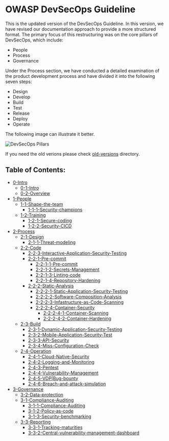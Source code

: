 # OWASP DevSecOps Guideline

This is the updated version of the DevSecOps Guideline. In this version, we have revised our documentation approach to provide a more structured format. The primary focus of this restructuring was on the core pillars of DevSecOps, which include:
- People
- Process
- Governance

Under the Process section, we have conducted a detailed examination of the product development process and have divided it into the following seven steps:
- Design
- Develop
- Build
- Test
- Release
- Deploy
- Operate  

The following image can illustrate it better.  

![DevSecOps Pillars](/current-version/assets/images/devsecops-pillars.png)

If you need the old verions please check [old-versions](../old-versions/) directory.

## Table of Contents:

- [0-Intro](0-Intro)
  - [0-1-Intro](0-Intro/0-1-Intro.md)
  - [0-2-Overview](0-Intro/0-2-Overview.md)
- [1-People](1-People)
  - [1-1-Shape-the-team](1-People/1-1-Shape-the-team)
    - [1-1-1-Security-champions](1-People/1-1-Shape-the-team/1-1-1-Security-champions.md)
  - [1-2-Training](1-People/1-2-Training)
    - [1-2-1-Secure-coding](1-People/1-2-Training/1-2-1-Secure-coding.md)
    - [1-2-2-Security-CICD](1-People/1-2-Training/1-2-2-Security-CICD.md)
- [2-Process](2-Process)
  - [2-1-Design](2-Process/2-1-Design)
    - [2-1-1-Threat-modeling](2-Process/2-1-Design/2-1-1-Threat-modeling.md)
  - [2-2-Code](2-Process/2-2-Code)
    - [2-2-3-Interactive-Application-Security-Testing](2-Process/2-2-Code/2-2-3-Interactive-Application-Security-Testing.md)
    - [2-2-1-Pre-commit](2-Process/2-2-Code/2-2-1-Pre-commit)
      - [2-2-1-1-Pre-commit](2-Process/2-2-Code/2-2-1-Pre-commit/2-2-1-1-Pre-commit.md)
      - [2-2-1-2-Secrets-Management](2-Process/2-2-Code/2-2-1-Pre-commit/2-2-1-2-Secrets-Management.md)
      - [2-2-1-3-Linting-code](2-Process/2-2-Code/2-2-1-Pre-commit/2-2-1-3-Linting-code.md)
      - [2-2-1-4-Repository-Hardening](2-Process/2-2-Code/2-2-1-Pre-commit/2-2-1-4-Repository-Hardening.md)
    - [2-2-2-Static-Analysis](2-Process/2-2-Code/2-2-2-Static-Analysis)
      - [2-2-2-1-Static-Application-Security-Testing](2-Process/2-2-Code/2-2-2-Static-Analysis/2-2-2-1-Static-Application-Security-Testing.md)
      - [2-2-2-2-Software-Composition-Analysis](2-Process/2-2-Code/2-2-2-Static-Analysis/2-2-2-2-Software-Composition-Analysis.md)
      - [2-2-2-3-Infastructure-as-Code-Scanning](2-Process/2-2-Code/2-2-2-Static-Analysis/2-2-2-3-Infastructure-as-Code-Scanning.md)
      - [2-2-2-4-Container-Security](2-Process/2-2-Code/2-2-2-Static-Analysis/2-2-2-4-Container-Security)
        - [2-2-2-4-1-Container-Scanning](2-Process/2-2-Code/2-2-2-Static-Analysis/2-2-2-4-Container-Security/2-2-2-4-1-Container-Scanning.md)
        - [2-2-2-4-2-Container-Hardening](2-Process/2-2-Code/2-2-2-Static-Analysis/2-2-2-4-Container-Security/2-2-2-4-2-Container-Hardening.md)
  - [2-3-Build](2-Process/2-3-Build)
    - [2-3-1-Dynamic-Application-Security-Testing](2-Process/2-3-Build/2-3-1-Dynamic-Application-Security-Testing.md)
    - [2-3-2-Mobile-Application-Security-Test](2-Process/2-3-Build/2-3-2-Mobile-Application-Security-Test.md)
    - [2-3-3-API-Security](2-Process/2-3-Build/2-3-3-API-Security.md)
    - [2-3-4-Miss-Configuration-Check](2-Process/2-3-Build/2-3-4-Miss-Configuration-Check.md)
  - [2-4-Operation](2-Process/2-4-Operation)
    - [2-4-1-Cloud-Native-Security](2-Process/2-4-Operation/2-4-1-Cloud-Native-Security.md)
    - [2-4-2-Logging-and-Monitoring](2-Process/2-4-Operation/2-4-2-Logging-and-Monitoring.md)
    - [2-4-3-Pentest](2-Process/2-4-Operation/2-4-3-Pentest.md)
    - [2-4-4-Vulnerability-Management](2-Process/2-4-Operation/2-4-4-Vulnerability-Management.md)
    - [2-4-5-VDP|Bug-bounty](2-Process/2-4-Operation/2-4-5-VDP|Bug-bounty.md)
    - [2-4-6-Breach-and-attack-simulation](2-Process/2-4-Operation/2-4-6-Breach-and-attack-simulation.md)
- [3-Governance](3-Governance)
  - [3-2-Data-protection](3-Governance/3-2-Data-protection.md)
  - [3-1-Compliance-Auditing](3-Governance/3-1-Compliance-Auditing)
    - [3-1-1-Compliance-Auditing](3-Governance/3-1-Compliance-Auditing/3-1-1-Compliance-Auditing.md)
    - [3-1-2-Policy-as-code](3-Governance/3-1-Compliance-Auditing/3-1-2-Policy-as-code.md)
    - [3-1-3-Security-benchmarking](3-Governance/3-1-Compliance-Auditing/3-1-3-Security-benchmarking.md)
  - [3-3-Reporting](3-Governance/3-3-Reporting)
    - [3-3-1-Tracking-maturities](3-Governance/3-3-Reporting/3-3-1-Tracking-maturities.md)
    - [3-3-2-Central-vulnerability-management-dashboard](3-Governance/3-3-Reporting/3-3-2-Central-vulnerability-management-dashboard.md)
